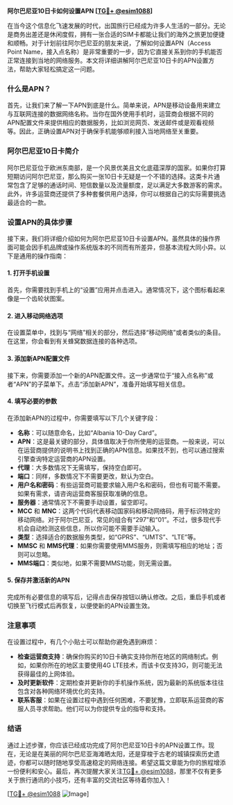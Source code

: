 **阿尔巴尼亚10日卡如何设置APN [[TG💪+ @esim1088](https://t.me/s/esim1088)]**

在当今这个信息化飞速发展的时代，出国旅行已经成为许多人生活的一部分。无论是商务出差还是休闲度假，拥有一张合适的SIM卡都能让我们的海外之旅更加便捷和顺畅。对于计划前往阿尔巴尼亚的朋友来说，了解如何设置APN（Access Point Name，接入点名称）是非常重要的一步，因为它直接关系到你的手机能否正常连接到当地的网络服务。本文将详细讲解阿尔巴尼亚10日卡的APN设置方法，帮助大家轻松搞定这一问题。

### 什么是APN？

首先，让我们来了解一下APN到底是什么。简单来说，APN是移动设备用来建立与互联网连接的数据网络名称。当你在国外使用手机时，运营商会根据不同的APN配置文件来提供相应的数据服务，比如浏览网页、发送邮件或是观看视频等。因此，正确设置APN对于确保手机能够顺利接入当地网络至关重要。

### 阿尔巴尼亚10日卡简介

阿尔巴尼亚位于欧洲东南部，是一个风景优美且文化底蕴深厚的国家。如果你打算短期访问阿尔巴尼亚，那么购买一张10日卡无疑是一个不错的选择。这类卡片通常包含了足够的通话时间、短信数量以及流量额度，足以满足大多数游客的需求。此外，许多运营商还提供了多种套餐供用户选择，你可以根据自己的实际需要挑选最适合的一款。

### 设置APN的具体步骤

接下来，我们将详细介绍如何为阿尔巴尼亚10日卡设置APN。虽然具体的操作界面可能会因手机品牌或操作系统版本的不同而有所差异，但基本流程大同小异。以下是通用的操作指南：

#### 1. 打开手机设置

首先，你需要找到手机上的“设置”应用并点击进入。通常情况下，这个图标看起来像是一个齿轮状图案。

#### 2. 进入移动网络选项

在设置菜单中，找到与“网络”相关的部分，然后选择“移动网络”或者类似的条目。在这里，你会看到有关蜂窝数据连接的各种选项。

#### 3. 添加新APN配置文件

接下来，你需要添加一个新的APN配置文件。这一步通常位于“接入点名称”或者“APN”的子菜单下。点击“添加新APN”，准备开始填写相关信息。

#### 4. 填写必要的参数

在添加新APN的过程中，你需要填写以下几个关键字段：

- **名称**：可以随意命名，比如“Albania 10-Day Card”。
- **APN**：这是最关键的部分，具体值取决于你所使用的运营商。一般来说，可以在运营商提供的说明书上找到正确的APN信息。如果找不到，也可以通过搜索引擎查询特定运营商的APN设置。
- **代理**：大多数情况下无需填写，保持空白即可。
- **端口**：同样，多数情况下不需要更改，默认为空白。
- **用户名和密码**：有些运营商可能要求输入用户名和密码，但也有可能不需要。如果有需求，请咨询运营商客服获取准确的信息。
- **服务器**：通常情况下不需要手动设置，留空即可。
- **MCC** 和 **MNC**：这两个代码代表移动国家码和移动网络码，用于标识特定的移动网络。对于阿尔巴尼亚，常见的组合有“297”和“01”。不过，很多现代手机会自动检测这些信息，所以你可能不需要手动输入。
- **类型**：选择适合的数据服务类型，如“GPRS”、“UMTS”、“LTE”等。
- **MMSC** 和 **MMS代理**：如果你需要使用MMS服务，则需填写相应的地址；否则可以忽略。
- **MMS端口**：类似地，如果不需要MMS功能，则无需设置。

#### 5. 保存并激活新的APN

完成所有必要信息的填写后，记得点击保存按钮以确认修改。之后，重启手机或者切换至飞行模式后再恢复，以便使新的APN设置生效。

### 注意事项

在设置过程中，有几个小贴士可以帮助你避免遇到麻烦：

- **检查运营商支持**：确保你购买的10日卡确实支持你所在地区的网络制式。例如，如果你所在的地区主要使用4G LTE技术，而该卡仅支持3G，则可能无法获得最佳的上网体验。
- **及时更新软件**：定期检查并更新你的手机操作系统，因为最新的系统版本往往包含对各种网络环境优化的支持。
- **联系客服**：如果在设置过程中遇到任何困难，不要犹豫，立即联系运营商的客服人员寻求帮助。他们可以为你提供专业的指导和支持。

### 结语

通过上述步骤，你应该已经成功完成了阿尔巴尼亚10日卡的APN设置工作。现在，无论是在美丽的阿尔巴尼亚海滩晒太阳，还是穿梭于古老的城镇探索历史遗迹，你都可以随时随地享受高速稳定的网络连接。希望这篇文章能为你的旅程增添一份便利和安心。最后，再次提醒大家关注[TG💪+ @esim1088](https://t.me/s/esim1088)，那里不仅有更多关于旅行通讯的小技巧，还有丰富的交流社区等待着你加入！

[[TG💪+ @esim1088](https://t.me/s/esim1088) ![Image](https://i.postimg.cc/4NQfJmqS/Snipaste-2025-05-13-00-14-12.png)]